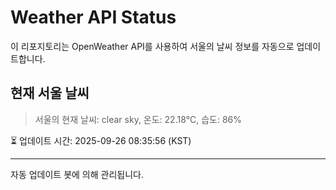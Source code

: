 
# Weather API Status

이 리포지토리는 OpenWeather API를 사용하여 서울의 날씨 정보를 자동으로 업데이트합니다.

## 현재 서울 날씨
> 서울의 현재 날씨: clear sky, 온도: 22.18°C, 습도: 86%

⏳ 업데이트 시간: 2025-09-26 08:35:56 (KST)

---
자동 업데이트 봇에 의해 관리됩니다.

